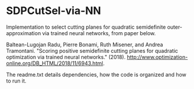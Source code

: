 # SDPCutSel-via-NN
Implementation to select cutting planes for quadratic semidefinite outer-approximation via trained neural networks, from paper below.

Baltean-Lugojan Radu, Pierre Bonami, Ruth Misener, and Andrea Tramontani. "Scoring positive semidefinite cutting planes for quadratic optimization via trained neural networks." (2018).
http://www.optimization-online.org/DB_HTML/2018/11/6943.html.

The readme.txt details dependencies, how the code is organized and how to run it.

